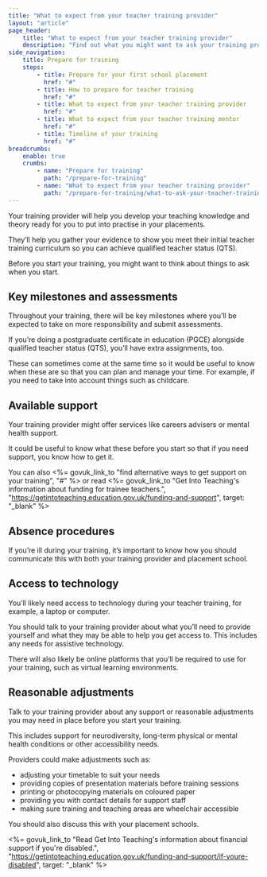 ```yaml
---
title: "What to expect from your teacher training provider"
layout: "article"
page_header:
    title: "What to expect from your teacher training provider"
    description: "Find out what you might want to ask your training provider to help you prepare for your teacher training, from assessment dates to access to technology."
side_navigation:
    title: Prepare for training
    steps:
        - title: Prepare for your first school placement
          href: "#"
        - title: How to prepare for teacher training
          href: "#"
        - title: What to expect from your teacher training provider
          href: "#"
        - title: What to expect from your teacher training mentor
          href: "#"
        - title: Timeline of your training
          href: "#"
breadcrumbs: 
    enable: true
    crumbs: 
        - name: "Prepare for training"
          path: "/prepare-for-training"
        - name: "What to expect from your teacher training provider"
          path: "/prepare-for-training/what-to-ask-your-teacher-training-provider"
---
```


Your training provider will help you develop your teaching knowledge and theory ready for you to put into practise in your placements.

They’ll help you gather your evidence to show you meet their initial teacher training curriculum so you can achieve qualified teacher status (QTS).

Before you start your training, you might want to think about things to ask when you start.

## Key milestones and assessments
Throughout your training, there will be key milestones where you’ll be expected to take on more responsibility and submit assessments.

If you’re doing a postgraduate certificate in education (PGCE) alongside qualified teacher status (QTS), you’ll have extra assignments, too.

These can sometimes come at the same time so it would be useful to know when these are so that you can plan and manage your time. For example, if you need to take into account things such as childcare.

## Available support
Your training provider might offer services like careers advisers or mental health support.

It could be useful to know what these before you start so that if you need support, you know how to get it.

You can also <%= govuk_link_to "find alternative ways to get support on your training", "#" %> or read <%= govuk_link_to "Get Into Teaching's information about funding for trainee teachers.", "https://getintoteaching.education.gov.uk/funding-and-support", target: "_blank" %>

## Absence procedures
If you’re ill during your training, it’s important to know how you should communicate this with both your training provider and placement school.

## Access to technology
You’ll likely need access to technology during your teacher training, for example, a laptop or computer.

You should talk to your training provider about what you’ll need to provide yourself and what they may be able to help you get access to. This includes any needs for assistive technology.

There will also likely be online platforms that you’ll be required to use for your training, such as virtual learning environments.

## Reasonable adjustments
Talk to your training provider about any support or reasonable adjustments you may need in place before you start your training.

This includes support for neurodiversity, long-term physical or mental health conditions or other accessibility needs.

Providers could make adjustments such as:

- adjusting your timetable to suit your needs
- providing copies of presentation materials before training sessions
- printing or photocopying materials on coloured paper
- providing you with contact details for support staff
- making sure training and teaching areas are wheelchair accessible

You should also discuss this with your placement schools.

<%= govuk_link_to "Read Get Into Teaching's information about financial support if you're disabled.", "https://getintoteaching.education.gov.uk/funding-and-support/if-youre-disabled", target: "_blank" %>

